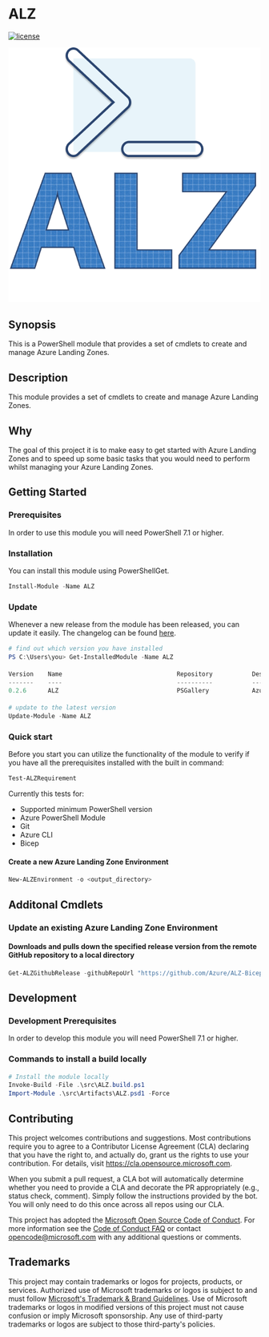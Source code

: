 # ALZ

[![license](https://img.shields.io/badge/License-MIT-purple.svg)](LICENSE)

![Logo](./docs/ALZLogo.png)

## Synopsis

This is a PowerShell module that provides a set of cmdlets to create and manage Azure Landing Zones.

## Description

This module provides a set of cmdlets to create and manage Azure Landing Zones.

## Why

The goal of this project it is to make easy to get started with Azure Landing Zones and to speed up some basic tasks that you would need to perform whilst managing your Azure Landing Zones.

## Getting Started

### Prerequisites

In order to use this module you will need PowerShell 7.1 or higher.

### Installation

You can install this module using PowerShellGet.

```powershell
Install-Module -Name ALZ
```

### Update

Whenever a new release from the module has been released, you can update it easily. The changelog can be found [here](/docs/CHANGELOG.md).

```powershell
# find out which version you have installed
PS C:\Users\you> Get-InstalledModule -Name ALZ

Version    Name                                Repository           Description
-------    ----                                ----------           -----------
0.2.6      ALZ                                 PSGallery            Azure Landing Zones Powershell Module

# update to the latest version
Update-Module -Name ALZ
```

### Quick start

Before you start you can utilize the functionality of the module to verify if you have all the prerequisites installed with the built in command:

```powershell
Test-ALZRequirement
```

Currently this tests for:

* Supported minimum PowerShell version
* Azure PowerShell Module
* Git
* Azure CLI
* Bicep

#### Create a new Azure Landing Zone Environment

```powershell
New-ALZEnvironment -o <output_directory>
```

## Additonal Cmdlets

### Update an existing Azure Landing Zone Environment

#### Downloads and pulls down the specified release version from the remote GitHub repository to a local directory


```powershell
Get-ALZGithubRelease -githubRepoUrl "https://github.com/Azure/ALZ-Bicep" -releases "v0.13.0" -directoryForReleases "C:\Repos\ALZ\accelerator\upstream-releases\"
```

## Development

### Development Prerequisites

In order to develop this module you will need PowerShell 7.1 or higher.

### Commands to install a build locally

```powershell
# Install the module locally
Invoke-Build -File .\src\ALZ.build.ps1
Import-Module .\src\Artifacts\ALZ.psd1 -Force
```

## Contributing

This project welcomes contributions and suggestions.  Most contributions require you to agree to a Contributor License Agreement (CLA) declaring that you have the right to, and actually do, grant us
the rights to use your contribution. For details, visit <https://cla.opensource.microsoft.com>.

When you submit a pull request, a CLA bot will automatically determine whether you need to provide a CLA and decorate the PR appropriately (e.g., status check, comment). Simply follow the instructions provided by the bot. You will only need to do this once across all repos using our CLA.

This project has adopted the [Microsoft Open Source Code of Conduct](https://opensource.microsoft.com/codeofconduct/).
For more information see the [Code of Conduct FAQ](https://opensource.microsoft.com/codeofconduct/faq/) or contact [opencode@microsoft.com](mailto:opencode@microsoft.com) with any additional questions or comments.

## Trademarks

This project may contain trademarks or logos for projects, products, or services. Authorized use of Microsoft trademarks or logos is subject to and must follow [Microsoft's Trademark & Brand Guidelines](https://www.microsoft.com/en-us/legal/intellectualproperty/trademarks/usage/general).
Use of Microsoft trademarks or logos in modified versions of this project must not cause confusion or imply Microsoft sponsorship.
Any use of third-party trademarks or logos are subject to those third-party's policies.
